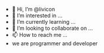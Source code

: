 - 👋 Hi, I’m @livicon
- 👀 I’m interested in ...
- 🌱 I’m currently learning ...
- 💞️ I’m looking to collaborate on ...
- 📫 How to reach me ...
- we are programmer and developer
<!---
livicon/livicon is a ✨ special ✨ repository because its `README.md` (this file) appears on your GitHub profile.
You can click the Preview link to take a look at your changes.
--->
